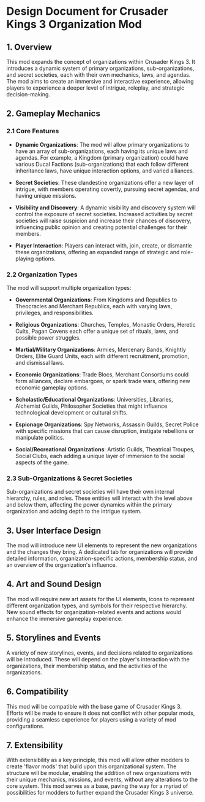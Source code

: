 # Design Document for Crusader Kings 3 Organization Mod

## 1. Overview
This mod expands the concept of organizations within Crusader Kings 3. It introduces a dynamic system of primary organizations, sub-organizations, and secret societies, each with their own mechanics, laws, and agendas. The mod aims to create an immersive and interactive experience, allowing players to experience a deeper level of intrigue, roleplay, and strategic decision-making.

## 2. Gameplay Mechanics

### 2.1 Core Features
- **Dynamic Organizations**: The mod will allow primary organizations to have an array of sub-organizations, each having its unique laws and agendas. For example, a Kingdom (primary organization) could have various Ducal Factions (sub-organizations) that each follow different inheritance laws, have unique interaction options, and varied alliances.

- **Secret Societies**: These clandestine organizations offer a new layer of intrigue, with members operating covertly, pursuing secret agendas, and having unique missions.

- **Visibility and Discovery**: A dynamic visibility and discovery system will control the exposure of secret societies. Increased activities by secret societies will raise suspicion and increase their chances of discovery, influencing public opinion and creating potential challenges for their members.

- **Player Interaction**: Players can interact with, join, create, or dismantle these organizations, offering an expanded range of strategic and role-playing options. 

### 2.2 Organization Types
The mod will support multiple organization types:

- **Governmental Organizations**: From Kingdoms and Republics to Theocracies and Merchant Republics, each with varying laws, privileges, and responsibilities.

- **Religious Organizations**: Churches, Temples, Monastic Orders, Heretic Cults, Pagan Covens each offer a unique set of rituals, laws, and possible power struggles.

- **Martial/Military Organizations**: Armies, Mercenary Bands, Knightly Orders, Elite Guard Units, each with different recruitment, promotion, and dismissal laws.

- **Economic Organizations**: Trade Blocs, Merchant Consortiums could form alliances, declare embargoes, or spark trade wars, offering new economic gameplay options.

- **Scholastic/Educational Organizations**: Universities, Libraries, Alchemist Guilds, Philosopher Societies that might influence technological development or cultural shifts.

- **Espionage Organizations**: Spy Networks, Assassin Guilds, Secret Police with specific missions that can cause disruption, instigate rebellions or manipulate politics.

- **Social/Recreational Organizations**: Artistic Guilds, Theatrical Troupes, Social Clubs, each adding a unique layer of immersion to the social aspects of the game.

### 2.3 Sub-Organizations & Secret Societies
Sub-organizations and secret societies will have their own internal hierarchy, rules, and roles. These entities will interact with the level above and below them, affecting the power dynamics within the primary organization and adding depth to the intrigue system.

## 3. User Interface Design
The mod will introduce new UI elements to represent the new organizations and the changes they bring. A dedicated tab for organizations will provide detailed information, organization-specific actions, membership status, and an overview of the organization's influence.

## 4. Art and Sound Design
The mod will require new art assets for the UI elements, icons to represent different organization types, and symbols for their respective hierarchy. New sound effects for organization-related events and actions would enhance the immersive gameplay experience.

## 5. Storylines and Events
A variety of new storylines, events, and decisions related to organizations will be introduced. These will depend on the player's interaction with the organizations, their membership status, and the activities of the organizations.

## 6. Compatibility
This mod will be compatible with the base game of Crusader Kings 3. Efforts will be made to ensure it does not conflict with other popular mods, providing a seamless experience for players using a variety of mod configurations.

## 7. Extensibility
With extensibility as a key principle, this mod will allow other modders to create 'flavor mods' that build upon this organizational system. The structure will be modular, enabling the addition of new organizations with their unique mechanics, missions, and events, without any alterations to the core system. This mod serves as a base, paving the way for a myriad of possibilities for modders to further expand the Crusader Kings 3 universe.
